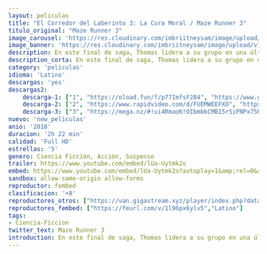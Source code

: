 ```yaml
---
layout: peliculas
title: "El Corredor del Laberinto 3: La Cura Moral / Maze Runner 3"
titulo_original: "Maze Runner 3"
image_carousel: 'https://res.cloudinary.com/imbriitneysam/image/upload/v1544233735/cura-poster-min.jpg'
image_banner: 'https://res.cloudinary.com/imbriitneysam/image/upload/v1544233737/cura-banner-min.jpg'
description: En este final de saga, Thomas lidera a su grupo en una última misión. Deberán entrar en la legendaria Last City, un laberinto controlado por WCKD que puede llegar a ser el laberinto más mortífero de todos. Cualquier persona que lo supere obtendrá las respuestas a las preguntas y los protagonistas quieren saber lo que realmente sucede.
description_corta: En este final de saga, Thomas lidera a su grupo en una última misión. Deberán entrar en la legendaria Last City, un laberinto controlado por WCKD que puede llegar a ser el laberinto más mortífero de todos. Cualquier persona que lo...
category: 'peliculas'
idioma: 'Latino'
descargas: 'yes'
descargas2:
    descarga-1: ["1", "https://oload.fun/f/p77ImfsF284", "https://www.google.com/s2/favicons?domain=openload.co","OpenLoad","https://res.cloudinary.com/imbriitneysam/image/upload/v1541473684/mexico.png", "Latino", "Full HD"]
    descarga-2: ["2", "https://www.rapidvideo.com/d/FUEMWEEFXO", "https://www.google.com/s2/favicons?domain=www.rapidvideo.com","RapidVideo","https://res.cloudinary.com/imbriitneysam/image/upload/v1541473684/mexico.png", "Latino", "Full HD"]
    descarga-3: ["3", "https://mega.nz/#!ui4RmaoK!OIbmbkCMB15rSiPNPx75PltY4Sox8-apfbED1wvhSyk", "https://www.google.com/s2/favicons?domain=mega.nz","Mega","https://res.cloudinary.com/imbriitneysam/image/upload/v1541473684/mexico.png", "Latino", "Full HD"]
nuevo: 'new_peliculas'
anio: '2018'
duracion: '2h 22 min'
calidad: 'Full HD'
estrellas: '5'
genero: Ciencia Ficción, Acción, Suspenso
trailer: https://www.youtube.com/embed/lUa-Uytmk2o
embed: https://www.youtube.com/embed/lUa-Uytmk2o?autoplay=1&amp;rel=0&amp;hd=1&border=0&wmode=opaque&enablejsapi=1&modestbranding=1&controls=1&showinfo=0
sandbox: allow-same-origin allow-forms
reproductor: fembed
clasificacion: '+8'
reproductores_otros: ["https://van.gigastream.xyz/player/index.php?data=a3f390d88e4c41f2747bfa2f1b5f87db","Latino","https://streampelis.info/public/dist/index.html?id=669b6f4afa97c6789678af947c61346a","Latino","https://www.zembed.to/public/dist/asteroid.html?id=5676b33a07de8ea48bd3f1b95fb32390&title=Maze%20Runner%203:%20The%20Death%20Cure","Latino","https://gdriveplayer.me/embed2.php?link=R3li3tumSlSsW0VA5OCQVAJoc2sgEnrfJuTAcbstZ9pYgiAiBD%2Byp6mWf5uGWuUowckOQHDc4wUdQ4PxfW5EwMmHRB2ntXsUJjjVAJHbzVtbu5ZfRk6cf9pZYqUhNRE%2FuSveFn9Oig2wFqwl7h8NUCg5My1IrM0F7iOhDPmUefwKNMKTLzE5PK2m5EBbxliYtutmwvQi6mZGtTYu1lyWZk","Latino","https://gdriveplayer.me/embed2.php?link=u0wC3jsO2W%252Bbi9OVHiWFDAo5l8nL5l2kBO0VMEs6IC6kEtQfA3Bw9yXANffUfpwR60be55WDoorVBTBVAHDSxWWSvxzhAKa%252FQNnibPAnu38rX4ZnBP1tYOBkKE9hVtN8kRgbOia%252BndhAJKiUNdi10lHPIvvwZNA2sYUrXRrOkR1oo%252Fa9vKjyGMH2chKPe491W8bnbNQra33LYeNQ1pJYVL","Latino","https://mstream.press/nrs2rqprr1t5","Latino"]
reproductores_fembed: ["https://feurl.com/v/1l96px6ylv5","Latino"]
tags:
- Ciencia-Ficcion
twitter_text: Maze Runner 3
introduction: En este final de saga, Thomas lidera a su grupo en una última misión. Deberán entrar en la legendaria Last City, un laberinto controlado por WCKD que puede llegar a ser el laberinto más mortífero de todos. Cualquier persona que lo...
---
```












